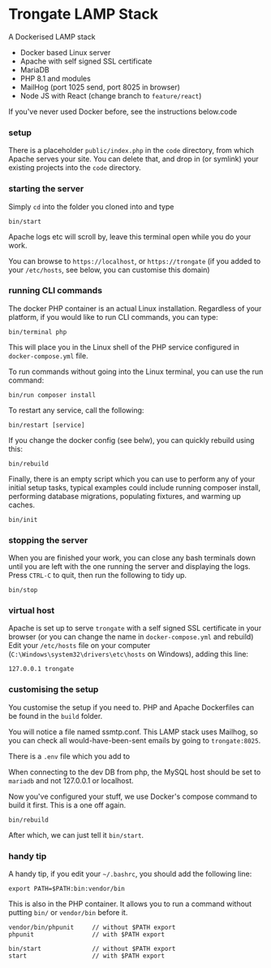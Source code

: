 Trongate LAMP Stack 
====

A Dockerised LAMP stack

 - Docker based Linux server
 - Apache with self signed SSL certificate
 - MariaDB
 - PHP 8.1 and modules
 - MailHog (port 1025 send, port 8025 in browser)
 - Node JS with React (change branch to `feature/react`)
 
 If you've never used Docker before, see the instructions below.code
 
### setup
There is a placeholder `public/index.php` in the `code` directory, from which Apache serves your site. You can delete that, and drop in (or symlink) your existing projects into the `code` directory.
 
### starting the server
Simply `cd` into the folder you cloned into and type
```
bin/start
``` 
Apache logs etc will scroll by, leave this terminal open while you do your work. 

You can browse to `https://localhost`, or `https://trongate` (if you added to your `/etc/hosts`, see below, you can customise this domain)

### running CLI commands
The docker PHP container is an actual Linux installation. Regardless of your platform, if you would like to run CLI 
commands, you can type:
```
bin/terminal php
```
This will place you in the Linux shell of the PHP service configured in `docker-compose.yml` file.

To run commands without going into the Linux terminal, you can use the run command:
```
bin/run composer install
```
To restart any service, call the following:
```
bin/restart [service]
```
If you change the docker config (see belw), you can quickly rebuild using this:
```
bin/rebuild
```
Finally, there is an empty script which you can use to perform any of your initial setup tasks, typical examples 
could include running composer install, performing database migrations, populating fixtures,  and warming up caches.
```
bin/init
```
### stopping the server
When you are finished your work, you can close any bash terminals down until you are left with the one running the server 
and displaying the logs. Press `CTRL-C` to quit, then run the following to tidy up.
```
bin/stop
```
 ### virtual host
 Apache is set up to serve `trongate` with a self signed SSL certificate in your browser (or you can change the name in `docker-compose.yml` and rebuild)
 Edit your `/etc/hosts` file on your computer (`C:\Windows\system32\drivers\etc\hosts` on Windows), adding this line:
 ```
 127.0.0.1 trongate
 ```
### customising the setup
You customise the setup if you need to. PHP and Apache Dockerfiles can be found in the `build` folder. 

You will notice a file named ssmtp.conf. This LAMP stack uses Mailhog, so you can check all would-have-been-sent emails 
by going to `trongate:8025`.

There is a `.env` file which you add to

When connecting to the dev DB from php, the MySQL host should be set to `mariadb` and not 127.0.0.1 or localhost.

Now you've configured your stuff, we use Docker's compose command to build it first. This is a one off again.
```
bin/rebuild
```

After which, we can just tell it `bin/start`. 

### handy tip
A handy tip, if you edit your `~/.bashrc`, you should add the following line: 
```
export PATH=$PATH:bin:vendor/bin
```
This is also in the PHP container. It allows you to run a command without putting `bin/` or `vendor/bin` before it.
```
vendor/bin/phpunit     // without $PATH export 
phpunit                // with $PATH export 
                       
bin/start              // without $PATH export
start                  // with $PATH export   
```
